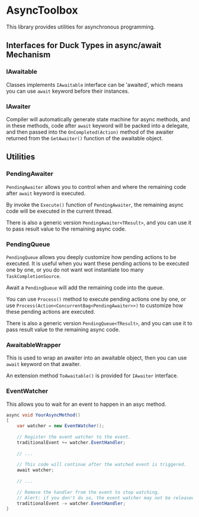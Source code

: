 ﻿# AsyncToolbox

This library provides utilities for asynchronous programming.

## Interfaces for Duck Types in async/await Mechanism

### IAwaitable

Classes implements `IAwaitable` interface can be 'awaited',
which means you can use `await` keyword before their instances.

### IAwaiter

Compiler will automatically generate state machine for async methods,
and in these methods, code after `await` keyword will be packed into a delegate,
and then passed into the `OnCompleted(Action)` method of the awaiter returned from 
the `GetAwaiter()` function of the awaitable object.

## Utilities

### PendingAwaiter

`PendingAwaiter` allows you to control when and where the remaining code after `await` keyword
is executed.

By invoke the `Execute()` function of `PendingAwaiter`, the remaining async code will be executed
in the current thread.

There is also a generic version `PendingAwaiter<TResult>`, and you can use it to pass result value to
the remaining async code.

### PendingQueue

`PendingQueue` allows you deeply customize how pending actions to be executed.
It is useful when you want these pending actions to be executed one by one,
or you do not want wot instantiate too many `TaskCompletionSource`.

Await a `PendingQueue` will add the remaining code into the queue.

You can use `Process()` method to execute pending actions one by one,
or use `Process(Action<ConcurrentBag<PendingAwaiter>>)` to customize how these pending actions are executed.

There is also a generic version `PendingQueue<TResult>`, and you can use it to pass result value to
the remaining async code.

### AwaitableWrapper

This is used to wrap an awaiter into an awaitable object,
then you can use `await` keyword on that awaiter.

An extension method `ToAwaitable()` is provided for `IAwaiter` interface.

### EventWatcher

This allows you to wait for an event to happen in an asyc method.

```csharp
async void YourAsyncMethod()
{
    var watcher = new EventWatcher();
    
    // Register the event watcher to the event.
    traditionalEvent += watcher.EventHandler;
    
    // ...
    
    // This code will continue after the watched event is triggered.
    await watcher;
    
    // ...
    
    // Remove the handler from the event to stop watching.
    // Alert: if you don't do so, the event watcher may not be released.
    traditionalEvent -= watcher.EventHandler;
}
```